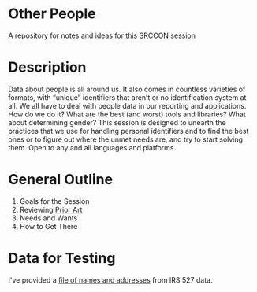 Other People
============

A repository for notes and ideas for [this SRCCON session](http://srccon.org/sessions/#p3499)

Description
============

Data about people is all around us. It also comes in countless varieties of formats, with “unique” identifiers that aren’t or no identification system at all. We all have to deal with people data in our reporting and applications. How do we do it? What are the best (and worst) tools and libraries? What about determining gender? This session is designed to unearth the practices that we use for handling personal identifiers and to find the best ones or to figure out where the unmet needs are, and try to start solving them. Open to any and all languages and platforms.

General Outline
=============

1. Goals for the Session
2. Reviewing [Prior Art](libraries.md)
3. Needs and Wants
4. How to Get There

Data for Testing
=============

I've provided a [file of names and addresses](names.csv) from IRS 527 data.